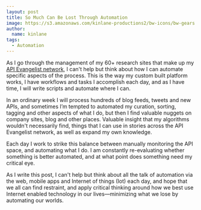 ```yaml
---
layout: post
title: So Much Can Be Lost Through Automation
image: https://s3.amazonaws.com/kinlane-productions2/bw-icons/bw-gears.png
author:
  name: kinlane
tags:
  - Automation
---
```

As I go through the management of my 60+ research sites that make up my [API Evangelist network](http://apievangelist.com/network.html), I can't help but think about how I can automate specific aspects of the process. This is the way my custom built platform works, I have workflows and tasks I accomplish each day, and as I have time, I will write scripts and automate where I can.

In an ordinary week I will process hundreds of blog feeds, tweets and new APIs, and sometimes I’m tempted to automated my curation, sorting, tagging and other aspects of what I do, but then I find valuable nuggets on company sites, blog and other places. Valuable insight that my algorithms wouldn't necessarily find, things that I can use in stories across the API Evangelist network, as well as expand my own knowledge.

Each day I work to strike this balance between manually monitoring the API space, and automating what I do. I am constantly re-evaluating whether something is better automated, and at what point does something need my critical eye.

As I write this post, I can't help but think about all the talk of automation via the web, mobile apps and Internet of things (Iot) each day, and hope that we all can find restraint, and apply critical thinking around how we best use Internet enabled technology in our lives—minimizing what we lose by automating our worlds.